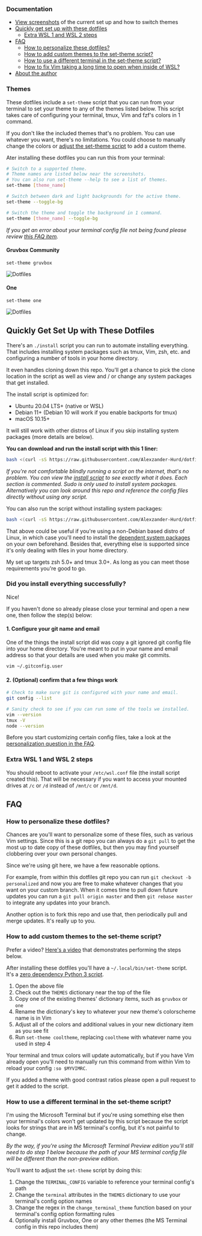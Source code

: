 ### Documentation

- [View screenshots](#screenshots) of the current set up and how to switch themes
- [Quickly get set up with these dotfiles](#quickly-get-set-up-with-these-dotfiles)
  - [Extra WSL 1 and WSL 2 steps](#extra-wsl-1-and-wsl-2-steps)
- [FAQ](#faq)
  - [How to personalize these dotfiles?](#how-to-personalize-these-dotfiles)
  - [How to add custom themes to the set-theme script?](#how-to-add-custom-themes-to-the-set-theme-script)
  - [How to use a different terminal in the set-theme script?](#how-to-use-a-different-terminal-in-the-set-theme-script)
  - [How to fix Vim taking a long time to open when inside of WSL?](#how-to-fix-vim-taking-a-long-time-to-open-when-inside-of-wsl)
- [About the author](#about-the-author)

### Themes

These dotfiles include a `set-theme` script that you can run from your terminal
to set your theme to any of the themes listed below. This script takes care of
configuring your terminal, tmux, Vim and fzf's colors in 1 command.

If you don't like the included themes that's no problem. You can use whatever
you want, there's no limitations. You could choose to manually change the
colors or [adjust the set-theme
script](#how-to-add-custom-themes-to-the-set-theme-script) to add a custom
theme.

Ater installing these dotfiles you can run this from your terminal:

```sh
# Switch to a supported theme.
# Theme names are listed below near the screenshots.
# You can also run set-theme --help to see a list of themes.
set-theme [theme_name]

# Switch between dark and light backgrounds for the active theme.
set-theme --toggle-bg

# Switch the theme and toggle the background in 1 command.
set-theme [theme_name] --toggle-bg
```

*If you get an error about your terminal config file not being found please
review [this FAQ
item](#how-to-use-a-different-terminal-in-the-set-theme-script).*

#### Gruvbox Community

`set-theme gruvbox`

![Dotfiles](https://nickjanetakis.com/assets/blog/dotfiles-c85f20a61decb0d4676530ff4c65a818ee9b362cf9f380a76c9d44e1254d03f3.jpg)

#### One

`set-theme one`

![Dotfiles](https://nickjanetakis.com/assets/blog/dotfiles-2020-04-14-e375233b9aaf52ab5d8411ba28963f098094c91860e069a7f1ee45916a051929.jpg)

## Quickly Get Set Up with These Dotfiles

There's an `./install` script you can run to automate installing everything.
That includes installing system packages such as tmux, Vim, zsh, etc. and
configuring a number of tools in your home directory.

It even handles cloning down this repo. You'll get a chance to pick the clone
location in the script as well as view and / or change any system packages that
get installed.

The install script is optimized for:

- Ubuntu 20.04 LTS+ (native or WSL)
- Debian 11+ (Debian 10 will work if you enable backports for tmux)
- macOS 10.15+

It will still work with other distros of Linux if you skip installing system
packages (more details are below).

**You can download and run the install script with this 1 liner:**

```sh
bash <(curl -sS https://raw.githubusercontent.com/Alexzander-Hurd/dotfiles/master/install)
```

*If you're not comfortable blindly running a script on the internet, that's no
problem. You can view the [install
script](https://github.com/Alexzander-Hurd/dotfiles/blob/master/install) to see exactly
what it does. Each section is commented. Sudo is only used to install system
packages. Alternatively you can look around this repo and reference the config
files directly without using any script.*

You can also run the script without installing system packages:

```sh
bash <(curl -sS https://raw.githubusercontent.com/Alexzander-Hurd/dotfiles/master/install) --skip-system-packages
```

That above could be useful if you're using a non-Debian based distro of Linux,
in which case you'll need to install the [dependent system
packages](https://github.com/Alexzander-Hurd/dotfiles/blob/master/install) on your own
beforehand. Besides that, everything else is supported since it's only dealing
with files in your home directory.

My set up targets zsh 5.0+ and tmux 3.0+. As long as you can meet
those requirements you're good to go.

### Did you install everything successfully?

Nice!

If you haven't done so already please close your terminal and open a new
one, then follow the step(s) below:

#### 1. Configure your git name and email

One of the things the install script did was copy a git ignored git config file
into your home directory. You're meant to put in your name and email address so
that your details are used when you make git commits.

```sh
vim ~/.gitconfig.user
```

#### 2. (Optional) confirm that a few things work

```sh
# Check to make sure git is configured with your name and email.
git config --list

# Sanity check to see if you can run some of the tools we installed.
vim --version
tmux -V
node --version
```

Before you start customizing certain config files, take a look at the
[personalization question in the FAQ](#how-to-personalize-these-dotfiles).

### Extra WSL 1 and WSL 2 steps

You should reboot to activate your `/etc/wsl.conf` file (the install
script created this). That will be necessary if you want to access your mounted
drives at `/c` or `/d` instead of `/mnt/c` or `/mnt/d`.

## FAQ

### How to personalize these dotfiles?

Chances are you'll want to personalize some of these files, such as various Vim
settings. Since this is a git repo you can always do a `git pull` to get the
most up to date copy of these dotfiles, but then you may find yourself
clobbering over your own personal changes.

Since we're using git here, we have a few reasonable options.

For example, from within this dotfiles git repo you can run `git checkout -b
personalized` and now you are free to make whatever changes that you want on
your custom branch.  When it comes time to pull down future updates you can run
a `git pull origin master` and then `git rebase master` to integrate any
updates into your branch.

Another option is to fork this repo and use that, then periodically pull and
merge updates. It's really up to you.

### How to add custom themes to the set-theme script?

Prefer a video? [Here's a video](https://www.youtube.com/watch?v=h509rn2xIyU&t=191s)
that demonstrates performing the steps below.

After installing these dotfiles you'll have a `~/.local/bin/set-theme` script.
It's a [zero dependency Python 3
script](https://github.com/Alexzander-Hurd/dotfiles/blob/master/.local/bin/set-theme).

1. Open the above file
2. Check out the `THEMES` dictionary near the top of the file
3. Copy one of the existing themes' dictionary items, such as `gruvbox` or `one`
4. Rename the dictionary's key to whatever your new theme's colorscheme name is in Vim
5. Adjust all of the colors and additional values in your new dictionary item as you see fit
6. Run `set-theme cooltheme`, replacing `cooltheme` with whatever name you used in step 4

Your terminal and tmux colors will update automatically, but if you have Vim
already open you'll need to manually run this command from within Vim to reload
your config `:so $MYVIMRC`.

If you added a theme with good contrast ratios please open a pull request to
get it added to the script.

### How to use a different terminal in the set-theme script?

I'm using the Microsoft Terminal but if you're using something else then your
terminal's colors won't get updated by this script because the script looks for
strings that are in MS terminal's config, but it's not painful to change.

*By the way, if you're using the Microsoft Terminal Preview edition you'll
still need to do step 1 below because the path of your MS terminal config file
will be different than the non-preview edition.*

You'll want to adjust the `set-theme` script by doing this:

1. Change the `TERMINAL_CONFIG` variable to reference your terminal config's path
2. Change the `terminal` attributes in the `THEMES` dictionary to use your terminal's config option names
3. Change the regex in the `change_terminal_theme` function based on your terminal's config option formatting rules
4. Optionally install Gruvbox, One or any other themes (the MS Terminal config in this repo includes them)

